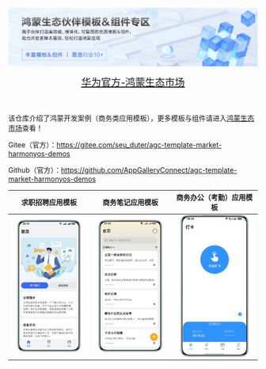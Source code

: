 ![输入图片说明](%E5%8D%8E%E4%B8%BA%E5%AE%98%E6%96%B9-%E9%B8%BF%E8%92%99%E7%94%9F%E6%80%81%E5%B8%82%E5%9C%BA.png)

<div align="center">
  <span style="font-size: 20px;">
    <a href="https://developer.huawei.com/consumer/cn/market/prod-list?origin=template">华为官方-鸿蒙生态市场</a>
  </span>
</div>

</br>
</br>

该仓库介绍了鸿蒙开发案例（商务类应用模板），更多模板与组件请进入[鸿蒙生态市场](https://developer.huawei.com/consumer/cn/market/prod-list/4437348dd20f48249540d1b57ef2eff6/categoryL2_202410080002)查看！

Gitee（官方）：https://gitee.com/seu_duter/agc-template-market-harmonyos-demos

Github（官方）：https://github.com/AppGalleryConnect/agc-template-market-harmonyos-demos

| 求职招聘应用模板 | 商务笔记应用模板 | 商务办公（考勤）应用模板 |
|:---:|:---:|:---:|
|![输入图片说明](%E6%B1%82%E8%81%8C%E6%8B%9B%E8%81%98%E5%BA%94%E7%94%A8%E6%A8%A1%E6%9D%BF.png)|![输入图片说明](%E7%AC%94%E8%AE%B0%E5%BA%94%E7%94%A8%E6%A8%A1%E6%9D%BF.png)|![输入图片说明](%E5%95%86%E5%8A%A1%E5%8A%9E%E5%85%AC%E5%BA%94%E7%94%A8%E6%A8%A1%E6%9D%BF.png) |

